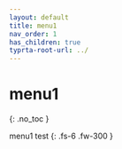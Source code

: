 ```yaml
---
layout: default
title: menu1
nav_order: 1
has_children: true
typrta-root-url: ../
---
```


# menu1
{: .no_toc }

menu1 test
{: .fs-6 .fw-300 }
